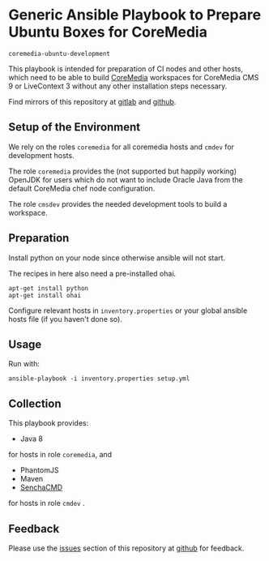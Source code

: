 # Generic Ansible Playbook to Prepare Ubuntu Boxes for CoreMedia

`coremedia-ubuntu-development`

This playbook is intended for preparation of CI nodes and other hosts, which 
need to be able to build [CoreMedia][coremedia] workspaces for CoreMedia CMS 9 
or LiveContext 3 without any other installation steps necessary.

Find mirrors of this repository at [gitlab][gitlab] and [github][github].


## Setup of the Environment

We rely on the roles `coremedia` for all coremedia hosts and `cmdev` for 
development hosts.

The role `coremedia` provides the (not supported but happily working) OpenJDK 
for users which do not want to include Oracle Java from the default CoreMedia 
chef node configuration.

The role `cmsdev` provides the needed development tools to build a workspace.


## Preparation

Install python on your node since otherwise ansible will not start.

The recipes in here also need a pre-installed ohai.

```
apt-get install python
apt-get install ohai
```

Configure relevant hosts in `inventory.properties` or your global ansible hosts 
file (if you haven't done so).


## Usage

Run with: 

```
ansible-playbook -i inventory.properties setup.yml
```


## Collection

This playbook provides:

* Java 8 

for hosts in role `coremedia`, and

* PhantomJS
* Maven
* [SenchaCMD][sencha]

for hosts in role `cmdev` .


## Feedback

Please use the [issues][issues] section of this repository at [github][github] 
for feedback. 

[issues]: https://github.com/provocon/coremedia-centos-development/issues
[sencha]: https://www.sencha.com/products/extjs/cmd-download/
[coremedia]: http://www.coremedia.com/
[github]: https://github.com/provocon/coremedia-centos-development
[gitlab]: https://gitlab.com/provocon/coremedia-centos-development
